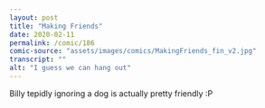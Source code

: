 ```yaml
---
layout: post
title: "Making Friends"
date: 2020-02-11
permalink: /comic/186
comic-source: "assets/images/comics/MakingFriends_fin_v2.jpg"
transcript: ""
alt: "I guess we can hang out"
---
```


Billy tepidly ignoring a dog is actually pretty friendly :P
